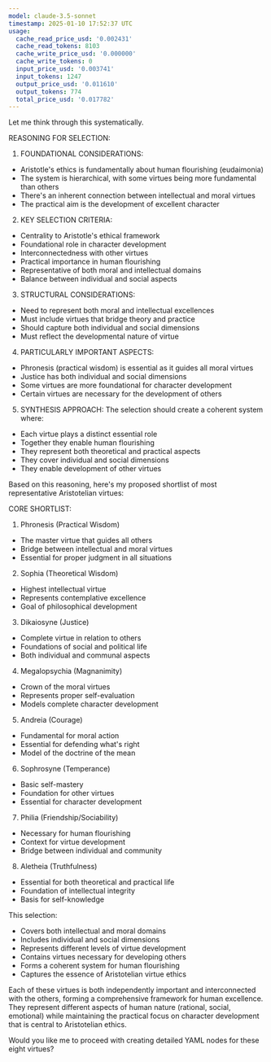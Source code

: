 ```yaml
---
model: claude-3.5-sonnet
timestamp: 2025-01-10 17:52:37 UTC
usage:
  cache_read_price_usd: '0.002431'
  cache_read_tokens: 8103
  cache_write_price_usd: '0.000000'
  cache_write_tokens: 0
  input_price_usd: '0.003741'
  input_tokens: 1247
  output_price_usd: '0.011610'
  output_tokens: 774
  total_price_usd: '0.017782'
---
```


Let me think through this systematically.

REASONING FOR SELECTION:

1. FOUNDATIONAL CONSIDERATIONS:
- Aristotle's ethics is fundamentally about human flourishing (eudaimonia)
- The system is hierarchical, with some virtues being more fundamental than others
- There's an inherent connection between intellectual and moral virtues
- The practical aim is the development of excellent character

2. KEY SELECTION CRITERIA:
- Centrality to Aristotle's ethical framework
- Foundational role in character development
- Interconnectedness with other virtues
- Practical importance in human flourishing
- Representative of both moral and intellectual domains
- Balance between individual and social aspects

3. STRUCTURAL CONSIDERATIONS:
- Need to represent both moral and intellectual excellences
- Must include virtues that bridge theory and practice
- Should capture both individual and social dimensions
- Must reflect the developmental nature of virtue

4. PARTICULARLY IMPORTANT ASPECTS:
- Phronesis (practical wisdom) is essential as it guides all moral virtues
- Justice has both individual and social dimensions
- Some virtues are more foundational for character development
- Certain virtues are necessary for the development of others

5. SYNTHESIS APPROACH:
The selection should create a coherent system where:
- Each virtue plays a distinct essential role
- Together they enable human flourishing
- They represent both theoretical and practical aspects
- They cover individual and social dimensions
- They enable development of other virtues

Based on this reasoning, here's my proposed shortlist of most representative Aristotelian virtues:

CORE SHORTLIST:

1. Phronesis (Practical Wisdom)
- The master virtue that guides all others
- Bridge between intellectual and moral virtues
- Essential for proper judgment in all situations

2. Sophia (Theoretical Wisdom)
- Highest intellectual virtue
- Represents contemplative excellence
- Goal of philosophical development

3. Dikaiosyne (Justice)
- Complete virtue in relation to others
- Foundations of social and political life
- Both individual and communal aspects

4. Megalopsychia (Magnanimity)
- Crown of the moral virtues
- Represents proper self-evaluation
- Models complete character development

5. Andreia (Courage)
- Fundamental for moral action
- Essential for defending what's right
- Model of the doctrine of the mean

6. Sophrosyne (Temperance)
- Basic self-mastery
- Foundation for other virtues
- Essential for character development

7. Philia (Friendship/Sociability)
- Necessary for human flourishing
- Context for virtue development
- Bridge between individual and community

8. Aletheia (Truthfulness)
- Essential for both theoretical and practical life
- Foundation of intellectual integrity
- Basis for self-knowledge

This selection:
- Covers both intellectual and moral domains
- Includes individual and social dimensions
- Represents different levels of virtue development
- Contains virtues necessary for developing others
- Forms a coherent system for human flourishing
- Captures the essence of Aristotelian virtue ethics

Each of these virtues is both independently important and interconnected with the others, forming a comprehensive framework for human excellence. They represent different aspects of human nature (rational, social, emotional) while maintaining the practical focus on character development that is central to Aristotelian ethics.

Would you like me to proceed with creating detailed YAML nodes for these eight virtues?